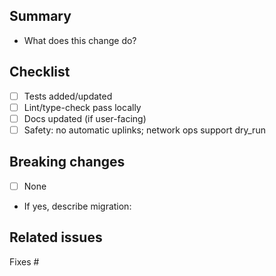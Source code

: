 ## Summary

- What does this change do?

## Checklist
- [ ] Tests added/updated
- [ ] Lint/type-check pass locally
- [ ] Docs updated (if user-facing)
- [ ] Safety: no automatic uplinks; network ops support dry_run

## Breaking changes
- [ ] None
- If yes, describe migration:

## Related issues
Fixes #
